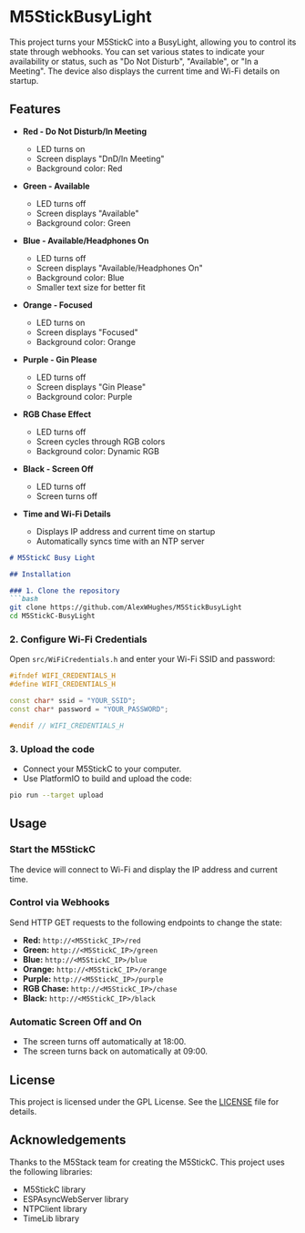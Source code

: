 # M5StickBusyLight

This project turns your M5StickC into a BusyLight, allowing you to control its state through webhooks. You can set various states to indicate your availability or status, such as "Do Not Disturb", "Available", or "In a Meeting". The device also displays the current time and Wi-Fi details on startup.

## Features

- **Red - Do Not Disturb/In Meeting**
  - LED turns on
  - Screen displays "DnD/In Meeting"
  - Background color: Red

- **Green - Available**
  - LED turns off
  - Screen displays "Available"
  - Background color: Green

- **Blue - Available/Headphones On**
  - LED turns off
  - Screen displays "Available/Headphones On"
  - Background color: Blue
  - Smaller text size for better fit

- **Orange - Focused**
  - LED turns on
  - Screen displays "Focused"
  - Background color: Orange

- **Purple - Gin Please**
  - LED turns off
  - Screen displays "Gin Please"
  - Background color: Purple

- **RGB Chase Effect**
  - LED turns off
  - Screen cycles through RGB colors
  - Background color: Dynamic RGB

- **Black - Screen Off**
  - LED turns off
  - Screen turns off

- **Time and Wi-Fi Details**
  - Displays IP address and current time on startup
  - Automatically syncs time with an NTP server



```markdown
# M5StickC Busy Light

## Installation

### 1. Clone the repository
```bash
git clone https://github.com/AlexWHughes/M5StickBusyLight
cd M5StickC-BusyLight
```

### 2. Configure Wi-Fi Credentials
Open `src/WiFiCredentials.h` and enter your Wi-Fi SSID and password:
```cpp
#ifndef WIFI_CREDENTIALS_H
#define WIFI_CREDENTIALS_H

const char* ssid = "YOUR_SSID";
const char* password = "YOUR_PASSWORD";

#endif // WIFI_CREDENTIALS_H
```

### 3. Upload the code
- Connect your M5StickC to your computer.
- Use PlatformIO to build and upload the code:
```bash
pio run --target upload
```

## Usage

### Start the M5StickC
The device will connect to Wi-Fi and display the IP address and current time.

### Control via Webhooks
Send HTTP GET requests to the following endpoints to change the state:
- **Red:** `http://<M5StickC_IP>/red`
- **Green:** `http://<M5StickC_IP>/green`
- **Blue:** `http://<M5StickC_IP>/blue`
- **Orange:** `http://<M5StickC_IP>/orange`
- **Purple:** `http://<M5StickC_IP>/purple`
- **RGB Chase:** `http://<M5StickC_IP>/chase`
- **Black:** `http://<M5StickC_IP>/black`

### Automatic Screen Off and On
- The screen turns off automatically at 18:00.
- The screen turns back on automatically at 09:00.

## License
This project is licensed under the GPL License. See the [LICENSE](LICENSE) file for details.

## Acknowledgements
Thanks to the M5Stack team for creating the M5StickC. This project uses the following libraries:
- M5StickC library
- ESPAsyncWebServer library
- NTPClient library
- TimeLib library
```

